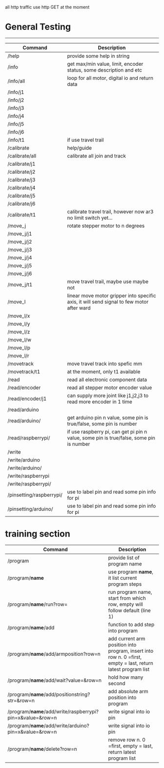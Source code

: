 all http traffic use http GET at the moment

# General Testing
---
Command | Description 
--- | ---
/help | provide some help in string 
/info	| get max/min value, limit, encoder status, some description and etc 
/info/all | loop for all motor, digital io and return data
/info/j1 | 
/info/j2 | 
/info/j3 | 
/info/j4 | 
/info/j5 | 
/info/j6 | 
/info/t1 | if use travel trail
/calibrate | help/guide
/calibrate/all | calibrate all join and track
/calibrate/j1 | 
/calibrate/j2 | 
/calibrate/j3 | 
/calibrate/j4 | 
/calibrate/j5 | 
/calibrate/j6 | 
/calibrate/t1 | calibrate travel trail, however now ar3 no limit switch yet...
/move_j | rotate stepper motor to n degrees
/move_j/j1 |
/move_j/j2 |
/move_j/j3 |
/move_j/j4 |
/move_j/j5 |
/move_j/j6 |
/move_j/t1 | move travel trail, maybe use maybe not
/move_l | linear move motor gripper into specific axis, it will send signal to few motor after ward
/move_l/x |
/move_l/y |
/move_l/z |
/move_l/w |
/move_l/p |
/move_l/r |
/movetrack | move travel track into spefic mm
/movetrack/t1 | at the moment, only t1 available
/read | read all electronic component data
/read/encoder | read all stepper motor encoder value
/read/encoder/j1 | can supply more joint like j1,j2,j3  to read more encoder in 1 time
/read/arduino |
/read/arduino/<n> | get arduino pin n value, some pin is true/false, some pin is number
/read/raspberrypi/<n> | if use raspberry pi, can get pi pin n value, some pin is true/false, some pin is number
/write |
/write/arduino |
/write/arduino/<pin no> |
/write/raspberrypi |
/write/raspberrypi/<pin no> |
/pinsetting/raspberrypi/<pin> | use to label pin and read some pin info for pi
/pinsetting/arduino/<pin> |use to label pin and read some pin info for pi
	
# training section
Command | Description
| --- | --- |
/program | provide list of program name
/program/__name__ | use program __name__, it list current program steps
/program/__name__/run?row=<int> | run program name, start from which row, empty will follow default (line 1)
/program/__name__/add  | function to add step into program
/program/__name__/add/armposition?row=n | add current arm position into program, insert into row n. 0 =first, empty = last, return latest program list
/program/__name__/add/wait?value=<int>&row=n | hold how many second
/program/__name__/add/positionstring?str=<string>&row=n | add absolute arm position into program
/program/__name__/add/write/raspberrypi?pin=x&value=<int>&row=n | write signal into io pin
/program/__name__/add/write/arduino?pin=x&value=<int>&row=n | write signal into io pin
/program/__name__/delete?row=n | remove row n. 0 =first, empty = last, return latest program list
